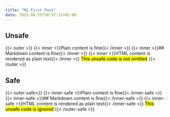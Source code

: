```yaml
---
title: "My First Post"
date: 2023-08-25T10:57:11+02:00
---
```


## Unsafe

{{< outer >}}
    {{< inner >}}Plain content is fine{{< /inner >}}
    {{< inner >}}## Markdown content is fine{{< /inner >}}
    {{< inner >}}<span>HTML content</span> is rendered as plain text{{< /inner >}}
    <mark>This unsafe code is not omitted</mark>
{{< /outer >}}

## Safe

{{< outer-safe>}}
    {{< inner-safe >}}Plain content is fine{{< /inner-safe >}}
    {{< inner-safe >}}## Markdown content is fine{{< /inner-safe >}}
    {{< inner-safe >}}<span>HTML content</span> is rendered as plain text{{< /inner-safe >}}
    <mark>This unsafe code is ignored</mark>
{{< /outer-safe >}}
